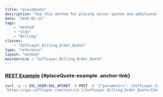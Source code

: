 ```yaml
---
title: "placeQuote"
description: "Use this method for placing server quotes and additional services quotes. The same applies for this as with verifyOrder. Send in the SoftLayer_Container_Product_Order_Hardware_Server for server quotes. In addition to verifying the quote, placeQuote() also makes an initial authorization on the SoftLayer_Account tied to this order, if a credit card is on file. If the account tied to this order is a paypal customer, an URL will also be returned to the customer. After placing the order, you must go to this URL to finish the authorization process. This tells paypal that you indeed want to place the order. After going to this URL, it will direct you back to a SoftLayer webpage that tells us you have finished the process. "
date: "2018-02-12"
tags:
    - "method"
    - "sldn"
    - "Billing"
classes:
    - "SoftLayer_Billing_Order_Quote"
type: "reference"
layout: "method"
mainService : "SoftLayer_Billing_Order_Quote"
---
```


### [REST Example](#placeQuote-example) <a href="/article/rest/"><i class="fas fa-question"></i></a> {#placeQuote-example .anchor-link} 
```bash
curl -g -u $SL_USER:$SL_APIKEY -X POST -d '{"parameters": [SoftLayer_Container_Product_Order]}' \
'https://api.softlayer.com/rest/v3.1/SoftLayer_Billing_Order_Quote/{SoftLayer_Billing_Order_QuoteID}/placeQuote'
```
